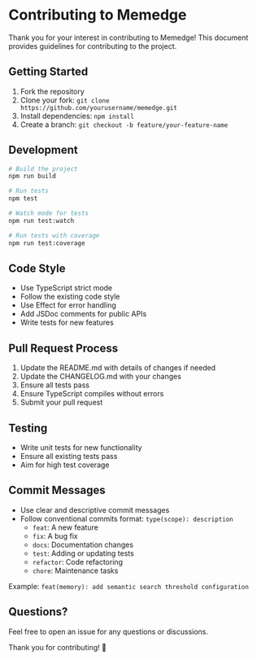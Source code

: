 # Contributing to Memedge

Thank you for your interest in contributing to Memedge! This document provides guidelines for contributing to the project.

## Getting Started

1. Fork the repository
2. Clone your fork: `git clone https://github.com/yourusername/memedge.git`
3. Install dependencies: `npm install`
4. Create a branch: `git checkout -b feature/your-feature-name`

## Development

```bash
# Build the project
npm run build

# Run tests
npm test

# Watch mode for tests
npm run test:watch

# Run tests with coverage
npm run test:coverage
```

## Code Style

- Use TypeScript strict mode
- Follow the existing code style
- Use Effect for error handling
- Add JSDoc comments for public APIs
- Write tests for new features

## Pull Request Process

1. Update the README.md with details of changes if needed
2. Update the CHANGELOG.md with your changes
3. Ensure all tests pass
4. Ensure TypeScript compiles without errors
5. Submit your pull request

## Testing

- Write unit tests for new functionality
- Ensure all existing tests pass
- Aim for high test coverage

## Commit Messages

- Use clear and descriptive commit messages
- Follow conventional commits format: `type(scope): description`
  - `feat`: A new feature
  - `fix`: A bug fix
  - `docs`: Documentation changes
  - `test`: Adding or updating tests
  - `refactor`: Code refactoring
  - `chore`: Maintenance tasks

Example: `feat(memory): add semantic search threshold configuration`

## Questions?

Feel free to open an issue for any questions or discussions.

Thank you for contributing! 🙏

